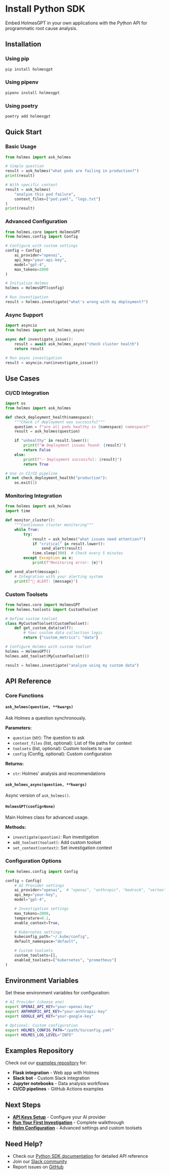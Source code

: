 # Install Python SDK

Embed HolmesGPT in your own applications with the Python API for programmatic root cause analysis.

## Installation

### Using pip

```bash
pip install holmesgpt
```

### Using pipenv

```bash
pipenv install holmesgpt
```

### Using poetry

```bash
poetry add holmesgpt
```

## Quick Start

### Basic Usage

```python
from holmes import ask_holmes

# Simple question
result = ask_holmes("what pods are failing in production?")
print(result)

# With specific context
result = ask_holmes(
    "analyze this pod failure",
    context_files=["pod.yaml", "logs.txt"]
)
print(result)
```

### Advanced Configuration

```python
from holmes.core import HolmesGPT
from holmes.config import Config

# Configure with custom settings
config = Config(
    ai_provider="openai",
    api_key="your-api-key",
    model="gpt-4",
    max_tokens=2000
)

# Initialize Holmes
holmes = HolmesGPT(config)

# Run investigation
result = holmes.investigate("what's wrong with my deployment?")
```

### Async Support

```python
import asyncio
from holmes import ask_holmes_async

async def investigate_issue():
    result = await ask_holmes_async("check cluster health")
    return result

# Run async investigation
result = asyncio.run(investigate_issue())
```

## Use Cases

### CI/CD Integration

```python
import os
from holmes import ask_holmes

def check_deployment_health(namespace):
    """Check if deployment was successful"""
    question = f"are all pods healthy in {namespace} namespace?"
    result = ask_holmes(question)

    if "unhealthy" in result.lower():
        print(f"❌ Deployment issues found: {result}")
        return False
    else:
        print(f"✅ Deployment successful: {result}")
        return True

# Use in CI/CD pipeline
if not check_deployment_health("production"):
    os.exit(1)
```

### Monitoring Integration

```python
from holmes import ask_holmes
import time

def monitor_cluster():
    """Continuous cluster monitoring"""
    while True:
        try:
            result = ask_holmes("what issues need attention?")
            if "critical" in result.lower():
                send_alert(result)
            time.sleep(300)  # Check every 5 minutes
        except Exception as e:
            print(f"Monitoring error: {e}")

def send_alert(message):
    # Integration with your alerting system
    print(f"🚨 ALERT: {message}")
```

### Custom Toolsets

```python
from holmes.core import HolmesGPT
from holmes.toolsets import CustomToolset

# Define custom toolset
class MyCustomToolset(CustomToolset):
    def get_custom_data(self):
        # Your custom data collection logic
        return {"custom_metrics": "data"}

# Configure Holmes with custom toolset
holmes = HolmesGPT()
holmes.add_toolset(MyCustomToolset())

result = holmes.investigate("analyze using my custom data")
```

## API Reference

### Core Functions

#### `ask_holmes(question, **kwargs)`

Ask Holmes a question synchronously.

**Parameters:**
- `question` (str): The question to ask
- `context_files` (list, optional): List of file paths for context
- `toolsets` (list, optional): Custom toolsets to use
- `config` (Config, optional): Custom configuration

**Returns:**
- `str`: Holmes' analysis and recommendations

#### `ask_holmes_async(question, **kwargs)`

Async version of `ask_holmes()`.

#### `HolmesGPT(config=None)`

Main Holmes class for advanced usage.

**Methods:**
- `investigate(question)`: Run investigation
- `add_toolset(toolset)`: Add custom toolset
- `set_context(context)`: Set investigation context

### Configuration Options

```python
from holmes.config import Config

config = Config(
    # AI Provider settings
    ai_provider="openai",  # "openai", "anthropic", "bedrock", "vertex"
    api_key="your-key",
    model="gpt-4",

    # Investigation settings
    max_tokens=2000,
    temperature=0.1,
    enable_context=True,

    # Kubernetes settings
    kubeconfig_path="~/.kube/config",
    default_namespace="default",

    # Custom toolsets
    custom_toolsets=[],
    enabled_toolsets=["kubernetes", "prometheus"]
)
```

## Environment Variables

Set these environment variables for configuration:

```bash
# AI Provider (choose one)
export OPENAI_API_KEY="your-openai-key"
export ANTHROPIC_API_KEY="your-anthropic-key"
export GOOGLE_API_KEY="your-google-key"

# Optional: Custom configuration
export HOLMES_CONFIG_PATH="/path/to/config.yaml"
export HOLMES_LOG_LEVEL="INFO"
```

## Examples Repository

Check out our [examples repository](https://github.com/robusta-dev/holmesgpt-examples) for:

- **Flask integration** - Web app with Holmes
- **Slack bot** - Custom Slack integration
- **Jupyter notebooks** - Data analysis workflows
- **CI/CD pipelines** - GitHub Actions examples

## Next Steps

- **[API Keys Setup](../api-keys.md)** - Configure your AI provider
- **[Run Your First Investigation](first-investigation.md)** - Complete walkthrough
- **[Helm Configuration](../reference/helm-configuration.md)** - Advanced settings and custom toolsets

## Need Help?

- Check our [Python SDK documentation](../python.md) for detailed API reference
- Join our [Slack community](https://robustacommunity.slack.com)
- Report issues on [GitHub](https://github.com/robusta-dev/holmesgpt/issues)
